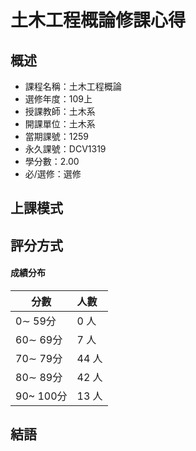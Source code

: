 # 土木工程概論修課心得
## 概述
- 課程名稱：土木工程概論
- 選修年度：109上
- 授課教師：土木系
- 開課單位：土木系    
- 當期課號：1259
- 永久課號：DCV1319
- 學分數：2.00
- 必/選修：選修



## 上課模式


##    評分方式

#### 成績分布
   分數 | 人數
--------|:-----
0∼ 59分| 0 人
60∼ 69分| 7 人
70∼ 79分| 44 人
80∼ 89分| 42 人
90~ 100分| 13 人

## 結語



